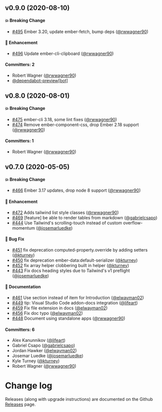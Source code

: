 ## v0.9.0 (2020-08-10)

#### :boom: Breaking Change
* [#495](https://github.com/ember-learn/ember-cli-addon-docs/pull/495) Ember 3.20, update ember-fetch, bump deps ([@rwwagner90](https://github.com/rwwagner90))

#### :rocket: Enhancement
* [#496](https://github.com/ember-learn/ember-cli-addon-docs/pull/496) Update ember-cli-clipboard ([@rwwagner90](https://github.com/rwwagner90))

#### Committers: 2
- Robert Wagner ([@rwwagner90](https://github.com/rwwagner90))
- [@dependabot-preview[bot]](https://github.com/apps/dependabot-preview)

## v0.8.0 (2020-08-01)

#### :boom: Breaking Change
* [#475](https://github.com/ember-learn/ember-cli-addon-docs/pull/475) ember-cli 3.18, some lint fixes ([@rwwagner90](https://github.com/rwwagner90))
* [#474](https://github.com/ember-learn/ember-cli-addon-docs/pull/474) Remove ember-component-css, drop Ember 2.18 support ([@rwwagner90](https://github.com/rwwagner90))

#### Committers: 1
- Robert Wagner ([@rwwagner90](https://github.com/rwwagner90))

## v0.7.0 (2020-05-05)

#### :boom: Breaking Change
* [#466](https://github.com/ember-learn/ember-cli-addon-docs/pull/466) Ember 3.17 updates, drop node 8 support ([@rwwagner90](https://github.com/rwwagner90))

#### :rocket: Enhancement
* [#472](https://github.com/ember-learn/ember-cli-addon-docs/pull/472) Adds tailwind list style classes ([@rwwagner90](https://github.com/rwwagner90))
* [#469](https://github.com/ember-learn/ember-cli-addon-docs/pull/469) [feature] be able to render tables from markdown ([@gabrielcsapo](https://github.com/gabrielcsapo))
* [#444](https://github.com/ember-learn/ember-cli-addon-docs/pull/444) Use Tailwind's scrolling-touch instead of custom overflow-momentum ([@josemarluedke](https://github.com/josemarluedke))

#### :bug: Bug Fix
* [#451](https://github.com/ember-learn/ember-cli-addon-docs/pull/451) fix deprecation computed-property.override by adding setters ([@kturney](https://github.com/kturney))
* [#450](https://github.com/ember-learn/ember-cli-addon-docs/pull/450) fix deprecation ember-data:default-serializer ([@kturney](https://github.com/kturney))
* [#452](https://github.com/ember-learn/ember-cli-addon-docs/pull/452) fix array helper clobbering built in helper ([@kturney](https://github.com/kturney))
* [#443](https://github.com/ember-learn/ember-cli-addon-docs/pull/443) Fix docs heading styles due to Tailwind's v1 preflight ([@josemarluedke](https://github.com/josemarluedke))

#### :memo: Documentation
* [#461](https://github.com/ember-learn/ember-cli-addon-docs/pull/461) Use section instead of item for Introduction ([@elwayman02](https://github.com/elwayman02))
* [#449](https://github.com/ember-learn/ember-cli-addon-docs/pull/449) tip: Visual Studio Code addon-docs integration ([@lifeart](https://github.com/lifeart))
* [#459](https://github.com/ember-learn/ember-cli-addon-docs/pull/459) Fix file extension in docs ([@elwayman02](https://github.com/elwayman02))
* [#456](https://github.com/ember-learn/ember-cli-addon-docs/pull/456) Fix doc typo ([@elwayman02](https://github.com/elwayman02))
* [#448](https://github.com/ember-learn/ember-cli-addon-docs/pull/448) Document using standalone apps ([@rwwagner90](https://github.com/rwwagner90))

#### Committers: 6
- Alex Kanunnikov ([@lifeart](https://github.com/lifeart))
- Gabriel Csapo ([@gabrielcsapo](https://github.com/gabrielcsapo))
- Jordan Hawker ([@elwayman02](https://github.com/elwayman02))
- Josemar Luedke ([@josemarluedke](https://github.com/josemarluedke))
- Kyle Turney ([@kturney](https://github.com/kturney))
- Robert Wagner ([@rwwagner90](https://github.com/rwwagner90))

# Change log

Releases (along with upgrade instructions) are documented on the Github [Releases](https://github.com/ember-learn/ember-cli-addon-docs/releases) page.
